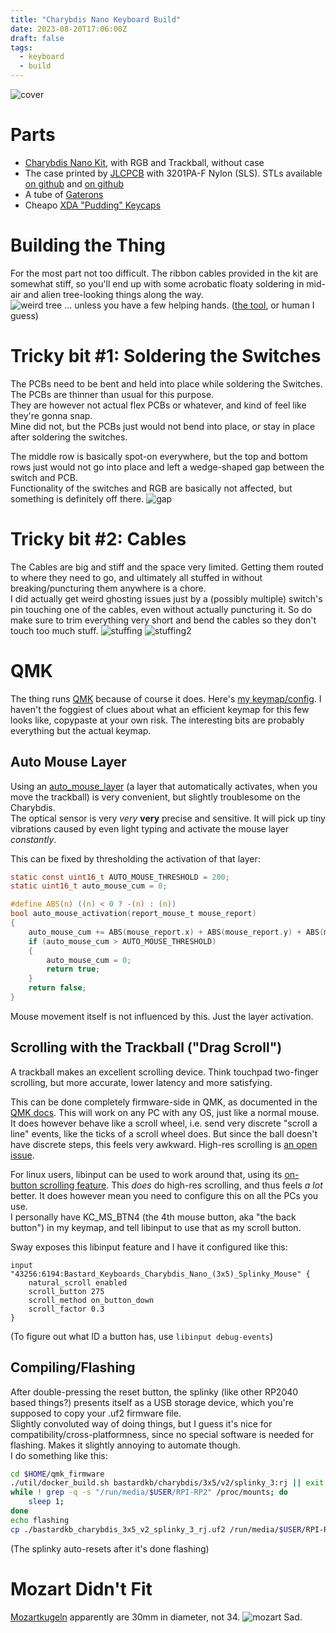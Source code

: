 ```yaml
---
title: "Charybdis Nano Keyboard Build"
date: 2023-08-20T17:06:00Z
draft: false
tags:
  - keyboard
  - build
---
```


![cover](cover.jpg)

# Parts
- [Charybdis Nano Kit](https://bastardkb.com/product/charybdis-nano-kit/), with RGB and Trackball, without case
- The case printed by [JLCPCB](https://jlcpcb.com/) with 3201PA-F Nylon (SLS). STLs available [on github](https://github.com/Bastardkb/Charybdis/tree/main/files/3x5%20nano) and [on github](https://github.com/Bastardkb/Skeletyl/tree/main/V4)
- A tube of [Gaterons](https://www.gateron.co/products/gateron-g-pro-2-0-switch-set?_pos=3&_sid=c316e5d73&_ss=r)
- Cheapo [XDA "Pudding" Keycaps](https://www.amazon.co.jp/gp/product/B0BN5P62ML/ref=ppx_yo_dt_b_asin_title_o00_s00?ie=UTF8&th=1)

# Building the Thing
For the most part not too difficult. The ribbon cables provided in the kit are somewhat stiff, so you'll end up with some acrobatic floaty soldering in mid-air and alien tree-looking things along the way.  
![weird tree](weird_tree.jpg)
... unless you have a few helping hands. ([the tool](https://duckduckgo.com/?t=ffab&q=soldering+helping+hands&iax=images&ia=images), or human I guess)  

# Tricky bit #1: Soldering the Switches
The PCBs need to be bent and held into place while soldering the Switches.  
The PCBs are thinner than usual for this purpose.  
They are however not actual flex PCBs or whatever, and kind of feel like they're gonna snap.  
Mine did not, but the PCBs just would not bend into place, or stay in place after soldering the switches.  

The middle row is basically spot-on everywhere, but the top and bottom rows just would not go into place and left a wedge-shaped gap between the switch and PCB.  
Functionality of the switches and RGB are basically not affected, but something is definitely off there. 
![gap](gap2.jpg)


# Tricky bit #2: Cables
The Cables are big and stiff and the space very limited. Getting them routed to where they need to go, and ultimately all stuffed in without breaking/puncturing them anywhere is a chore.  
I did actually get weird ghosting issues just by a (possibly multiple) switch's pin touching one of the cables, even without actually puncturing it. So do make sure to trim everything very short and bend the cables so they don't touch too much stuff.
![stuffing](stuffing.jpg)
![stuffing2](stuffing2.jpg)

# QMK
The thing runs [QMK](https://qmk.fm/) because of course it does. Here's [my keymap/config](https://github.com/Rouji/Charybdis-QMK). I haven't the foggiest of clues about what an efficient keymap for this few looks like, copypaste at your own risk. The interesting bits are probably everything but the actual keymap.

## Auto Mouse Layer
Using an [auto_mouse_layer](https://github.com/qmk/qmk_firmware/blob/master/docs/feature_pointing_device.md#automatic-mouse-layer-idpointing-device-auto-mouse) (a layer that automatically activates, when you move the trackball) is very convenient, but slightly troublesome on the Charybdis.  
The optical sensor is very *very* **very** precise and sensitive. It will pick up tiny vibrations caused by even light typing and activate the mouse layer *constantly*.  

This can be fixed by thresholding the activation of that layer:  
```C
static const uint16_t AUTO_MOUSE_THRESHOLD = 200;
static uint16_t auto_mouse_cum = 0;

#define ABS(n) ((n) < 0 ? -(n) : (n))
bool auto_mouse_activation(report_mouse_t mouse_report)
{
    auto_mouse_cum += ABS(mouse_report.x) + ABS(mouse_report.y) + ABS(mouse_report.h) + ABS(mouse_report.v);
    if (auto_mouse_cum > AUTO_MOUSE_THRESHOLD)
    {
        auto_mouse_cum = 0;
        return true;
    }
    return false;
}
```
Mouse movement itself is not influenced by this. Just the layer activation. 

## Scrolling with the Trackball ("Drag Scroll")
A trackball makes an excellent scrolling device. Think touchpad two-finger scrolling, but more accurate, lower latency and more satisfying.  

This can be done completely firmware-side in QMK, as documented in the [QMK docs](https://github.com/qmk/qmk_firmware/blob/master/docs/feature_pointing_device.md#drag-scroll-or-mouse-scroll). 
This will work on any PC with any OS, just like a normal mouse.  
It does however behave like a scroll wheel, i.e. send very discrete "scroll a line" events, like the ticks of a scroll wheel does. But since the ball doesn't have discrete steps, this feels very awkward. High-res scrolling is [an open issue](https://github.com/qmk/qmk_firmware/issues/17585). 

For linux users, libinput can be used to work around that, using its [on-button scrolling feature](https://wayland.freedesktop.org/libinput/doc/latest/scrolling.html#button-scrolling). This *does* do high-res scrolling, and thus feels *a lot* better. 
It does however mean you need to configure this on all the PCs you use.  
I personally have KC_MS_BTN4 (the 4th mouse button, aka "the back button") in my keymap, and tell libinput to use that as my scroll button.  

Sway exposes this libinput feature and I have it configured like this:  
```
input "43256:6194:Bastard_Keyboards_Charybdis_Nano_(3x5)_Splinky_Mouse" {
    natural_scroll enabled
    scroll_button 275
    scroll_method on_button_down
    scroll_factor 0.3
}
```
(To figure out what ID a button has, use `libinput debug-events`)

## Compiling/Flashing
After double-pressing the reset button, the splinky (like other RP2040 based things?) presents itself as a USB storage device, which you're supposed to copy your .uf2 firmware file.  
Slightly convoluted way of doing things, but I guess it's nice for compatibility/cross-platformness, since no special software is needed for flashing. Makes it slightly annoying to automate though.  
I do something like this:
```bash
cd $HOME/qmk_firmware
./util/docker_build.sh bastardkb/charybdis/3x5/v2/splinky_3:rj || exit 1
while ! grep -q -s "/run/media/$USER/RPI-RP2" /proc/mounts; do
    sleep 1;
done
echo flashing
cp ./bastardkb_charybdis_3x5_v2_splinky_3_rj.uf2 /run/media/$USER/RPI-RP2
```
(The splinky auto-resets after it's done flashing)

# Mozart Didn't Fit
[Mozartkugeln](https://en.wikipedia.org/wiki/Mozartkugel) apparently are 30mm in diameter, not 34. 
![mozart](mozart.jpg)
Sad.
